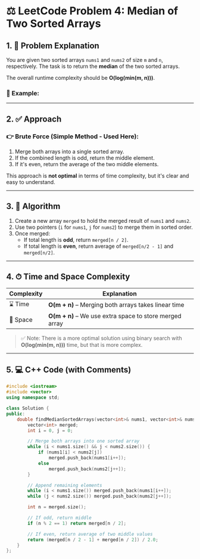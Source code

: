 # ⚖️ LeetCode Problem 4: Median of Two Sorted Arrays

## 1. 📄 Problem Explanation

You are given two sorted arrays `nums1` and `nums2` of size `m` and `n`, respectively. The task is to return the **median** of the two sorted arrays.

The overall runtime complexity should be **O(log(min(m, n)))**.

### 🔹 Example:

---

## 2. ✅ Approach

### 👉 Brute Force (Simple Method - Used Here):
1. Merge both arrays into a single sorted array.
2. If the combined length is odd, return the middle element.
3. If it's even, return the average of the two middle elements.

This approach is **not optimal** in terms of time complexity, but it's clear and easy to understand.

---

## 3. 🧠 Algorithm

1. Create a new array `merged` to hold the merged result of `nums1` and `nums2`.
2. Use two pointers (`i` for `nums1`, `j` for `nums2`) to merge them in sorted order.
3. Once merged:
   - If total length is **odd**, return `merged[n / 2]`.
   - If total length is **even**, return average of `merged[n/2 - 1]` and `merged[n/2]`.

---

## 4. ⏱ Time and Space Complexity

| Complexity | Explanation                                        |
|------------|----------------------------------------------------|
| ⌛ Time     | **O(m + n)** – Merging both arrays takes linear time |
| 🧠 Space    | **O(m + n)** – We use extra space to store merged array |

> ✅ Note: There is a more optimal solution using binary search with **O(log(min(m, n)))** time, but that is more complex.

---

## 5. 💻 C++ Code (with Comments)

```cpp
#include <iostream>
#include <vector>
using namespace std;

class Solution {
public:
    double findMedianSortedArrays(vector<int>& nums1, vector<int>& nums2) {
        vector<int> merged;
        int i = 0, j = 0;

        // Merge both arrays into one sorted array
        while (i < nums1.size() && j < nums2.size()) {
            if (nums1[i] < nums2[j])
                merged.push_back(nums1[i++]);
            else
                merged.push_back(nums2[j++]);
        }

        // Append remaining elements
        while (i < nums1.size()) merged.push_back(nums1[i++]);
        while (j < nums2.size()) merged.push_back(nums2[j++]);

        int n = merged.size();

        // If odd, return middle
        if (n % 2 == 1) return merged[n / 2];

        // If even, return average of two middle values
        return (merged[n / 2 - 1] + merged[n / 2]) / 2.0;
    }
};
